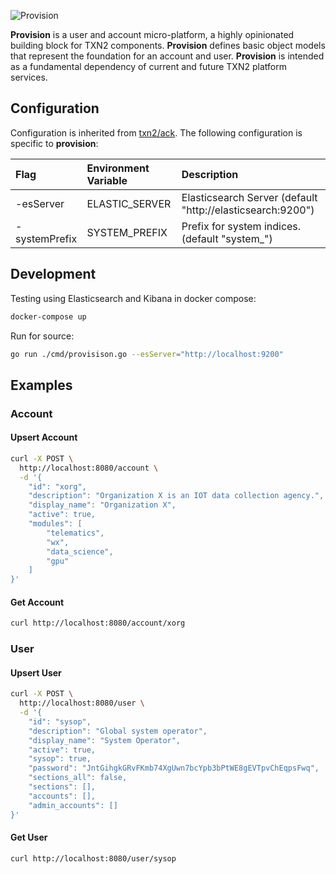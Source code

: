 ![Provision](https://raw.githubusercontent.com/txn2/provision/master/mast.jpg)

**Provision** is a user and account micro-platform, a highly opinionated building block for TXN2 components. **Provision** defines basic object models that represent the foundation for an account and user. **Provision** is intended as a fundamental dependency of current and future TXN2 platform services.

## Configuration

Configuration is inherited from [txn2/ack](https://github.com/txn2/ack#configuration). The
following configuration is specific to **provision**:

| Flag          | Environment Variable | Description                                                |
|:--------------|:---------------------|:-----------------------------------------------------------|
| -esServer     | ELASTIC_SERVER       | Elasticsearch Server (default "http://elasticsearch:9200") |
| -systemPrefix | SYSTEM_PREFIX        | Prefix for system indices. (default "system_")             |

## Development

Testing using Elasticsearch and Kibana in docker compose:
```bash
docker-compose up
```

Run for source:
```bash
go run ./cmd/provisison.go --esServer="http://localhost:9200"
```

## Examples

### Account

#### Upsert Account

```bash
curl -X POST \
  http://localhost:8080/account \
  -d '{
	"id": "xorg",
	"description": "Organization X is an IOT data collection agency.",
	"display_name": "Organization X",
	"active": true,
    "modules": [
        "telematics",
        "wx",
        "data_science",
        "gpu"
    ]
}'
```

#### Get Account

```bash
curl http://localhost:8080/account/xorg
```

### User

#### Upsert User

```bash
curl -X POST \
  http://localhost:8080/user \
  -d '{
	"id": "sysop",
	"description": "Global system operator",
	"display_name": "System Operator",
	"active": true,
	"sysop": true,
	"password": "JntGihgkGRvFKmb74XgUwn7bcYpb3bPtWE8gEVTpvChEqpsFwq",
	"sections_all": false,
	"sections": [],
	"accounts": [],
	"admin_accounts": []
}'
```

#### Get User

```bash
curl http://localhost:8080/user/sysop
```
